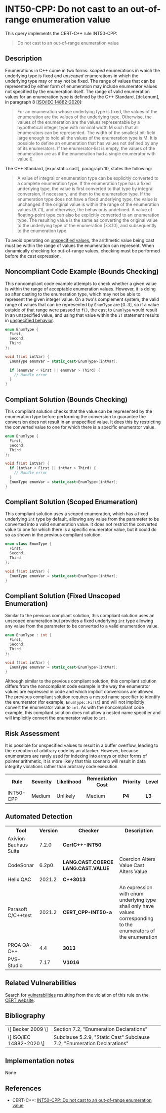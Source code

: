 # INT50-CPP: Do not cast to an out-of-range enumeration value

This query implements the CERT-C++ rule INT50-CPP:

> Do not cast to an out-of-range enumeration value


## Description

Enumerations in C++ come in two forms: *scoped* enumerations in which the underlying type is fixed and *unscoped* enumerations in which the underlying type may or may not be fixed. The range of values that can be represented by either form of enumeration may include enumerator values not specified by the enumeration itself. The range of valid enumeration values for an enumeration type is defined by the C++ Standard, \[dcl.enum\], in paragraph 8 \[[ISO/IEC 14882-2020](https://wiki.sei.cmu.edu/confluence/display/cplusplus/AA.+Bibliography#AA.Bibliography-ISO%2FIEC14882-2020)\]:

> For an enumeration whose underlying type is fixed, the values of the enumeration are the values of the underlying type. Otherwise, the values of the enumeration are the values representable by a hypothetical integer type with minimal width M such that all enumerators can be represented. The width of the smallest bit-field large enough to hold all the values of the enumeration type is M. It is possible to define an enumeration that has values not defined by any of its enumerators. If the enumerator-list is empty, the values of the enumeration are as if the enumeration had a single enumerator with value 0.


The C++ Standard, \[expr.static.cast\], paragraph 10, states the following:

> A value of integral or enumeration type can be explicitly converted to a complete enumeration type. If the enumeration type has a fixed underlying type, the value is first converted to that type by integral conversion, if necessary, and then to the enumeration type. If the enumeration type does not have a fixed underlying type, the value is unchanged if the original value is within the range of the enumeration values (9.7.1), and otherwise, the behavior is undefined. A value of floating-point type can also be explicitly converted to an enumeration type. The resulting value is the same as converting the original value to the underlying type of the enumeration (7.3.10), and subsequently to the enumeration type.


To avoid operating on [unspecified values](https://wiki.sei.cmu.edu/confluence/display/cplusplus/BB.+Definitions#BB.Definitions-unspecifiedvalue), the arithmetic value being cast must be within the range of values the enumeration can represent. When dynamically checking for out-of-range values, checking must be performed before the cast expression.

## Noncompliant Code Example (Bounds Checking)

This noncompliant code example attempts to check whether a given value is within the range of acceptable enumeration values. However, it is doing so after casting to the enumeration type, which may not be able to represent the given integer value. On a two's complement system, the valid range of values that can be represented by `EnumType` are \[0..3\], so if a value outside of that range were passed to `f()`, the cast to `EnumType` would result in an unspecified value, and using that value within the `if` statement results in [unspecified behavior](https://wiki.sei.cmu.edu/confluence/display/cplusplus/BB.+Definitions#BB.Definitions-unspecifiedbehavior).

```cpp
enum EnumType {
  First,
  Second,
  Third
};

void f(int intVar) {
  EnumType enumVar = static_cast<EnumType>(intVar);

  if (enumVar < First || enumVar > Third) {
    // Handle error
  }
}
```

## Compliant Solution (Bounds Checking)

This compliant solution checks that the value can be represented by the enumeration type before performing the conversion to guarantee the conversion does not result in an unspecified value. It does this by restricting the converted value to one for which there is a specific enumerator value.

```cpp
enum EnumType {
  First,
  Second,
  Third
};

void f(int intVar) {
  if (intVar < First || intVar > Third) {
    // Handle error
  }
  EnumType enumVar = static_cast<EnumType>(intVar);
}

```

## Compliant Solution (Scoped Enumeration)

This compliant solution uses a scoped enumeration, which has a fixed underlying `int` type by default, allowing any value from the parameter to be converted into a valid enumeration value. It does not restrict the converted value to one for which there is a specific enumerator value, but it could do so as shown in the previous compliant solution.

```cpp
enum class EnumType {
  First,
  Second,
  Third
};

void f(int intVar) {
  EnumType enumVar = static_cast<EnumType>(intVar);
}
```

## Compliant Solution (Fixed Unscoped Enumeration)

Similar to the previous compliant solution, this compliant solution uses an unscoped enumeration but provides a fixed underlying `int` type allowing any value from the parameter to be converted to a valid enumeration value.

```cpp
enum EnumType : int {
  First,
  Second,
  Third
};

void f(int intVar) {
  EnumType enumVar = static_cast<EnumType>(intVar);
}
```
Although similar to the previous compliant solution, this compliant solution differs from the noncompliant code example in the way the enumerator values are expressed in code and which implicit conversions are allowed. The previous compliant solution requires a nested name specifier to identify the enumerator (for example, `EnumType::First`) and will not implicitly convert the enumerator value to `int`. As with the noncompliant code example, this compliant solution does not allow a nested name specifier and will implicitly convert the enumerator value to `int`.

## Risk Assessment

It is possible for unspecified values to result in a buffer overflow, leading to the execution of arbitrary code by an attacker. However, because enumerators are rarely used for indexing into arrays or other forms of pointer arithmetic, it is more likely that this scenario will result in data integrity violations rather than arbitrary code execution.

<table> <tbody> <tr> <th> Rule </th> <th> Severity </th> <th> Likelihood </th> <th> Remediation Cost </th> <th> Priority </th> <th> Level </th> </tr> <tr> <td> INT50-CPP </td> <td> Medium </td> <td> Unlikely </td> <td> Medium </td> <td> <strong>P4</strong> </td> <td> <strong>L3</strong> </td> </tr> </tbody> </table>


## Automated Detection

<table> <tbody> <tr> <th> Tool </th> <th> Version </th> <th> Checker </th> <th> Description </th> </tr> <tr> <td> <a> Axivion Bauhaus Suite </a> </td> <td> 7.2.0 </td> <td> <strong>CertC++-INT50</strong> </td> <td> </td> </tr> <tr> <td> <a> CodeSonar </a> </td> <td> 6.2p0 </td> <td> <strong>LANG.CAST.COERCE</strong> <strong>LANG.CAST.VALUE</strong> </td> <td> Coercion Alters Value Cast Alters Value </td> </tr> <tr> <td> <a> Helix QAC </a> </td> <td> 2021.2 </td> <td> <strong>C++3013</strong> </td> <td> </td> </tr> <tr> <td> <a> Parasoft C/C++test </a> </td> <td> 2021.2 </td> <td> <strong>CERT_CPP-INT50-a</strong> </td> <td> An expression with enum underlying type shall only have values corresponding to the enumerators of the enumeration </td> </tr> <tr> <td> <a> PRQA QA-C++ </a> </td> <td> 4.4 </td> <td> <strong>3013</strong> </td> <td> </td> </tr> <tr> <td> <a> PVS-Studio </a> </td> <td> 7.17 </td> <td> <strong><a>V1016</a></strong> </td> <td> </td> </tr> </tbody> </table>


## Related Vulnerabilities

Search for [vulnerabilities](https://wiki.sei.cmu.edu/confluence/display/cplusplus/BB.+Definitions#BB.Definitions-vulnerabilty) resulting from the violation of this rule on the [CERT website](https://www.kb.cert.org/vulnotes/bymetric?searchview&query=FIELD+KEYWORDS+contains+INT50-CPP).

## Bibliography

<table> <tbody> <tr> <td> \[ <a> Becker 2009 </a> \] </td> <td> Section 7.2, "Enumeration Declarations" </td> </tr> <tr> <td> \[ <a> ISO/IEC 14882-2020 </a> \] </td> <td> Subclause 5.2.9, "Static Cast" Subclause 7.2, "Enumeration Declarations" </td> </tr> </tbody> </table>


## Implementation notes

None

## References

* CERT-C++: [INT50-CPP: Do not cast to an out-of-range enumeration value](https://wiki.sei.cmu.edu/confluence/pages/viewpage.action?pageId=88046682)
